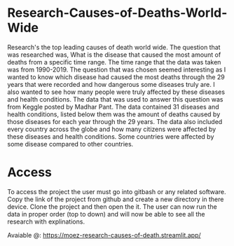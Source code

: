 # Research-Causes-of-Deaths-World-Wide
Research's the top leading causes of death world wide. 
The question that was researched was, What is the disease that caused the most amount of deaths from a specific time range. The time range that the data was taken was from 1990-2019. The question that was chosen seemed interesting as I wanted to know which disease had caused the most deaths through the 29 years that were recorded and how dangerous some diseases truly are. I also wanted to see how many people were truly affected by these diseases and health conditions.
The data that was used to answer this question was from Keggle posted by Madhar Pant. The data contained 31 diseases and health conditions, listed below them was the amount of deaths caused by those diseases for each year through the 29 years. The data also included every country across the globe and how many citizens were affected by these diseases and health conditions. Some countries were affected by some disease compared to other countries.

# Access
To access the project the user must go into gitbash or any related software. Copy the link of the project from github and create a new directory in there device. Clone the project and then open the it. The user can now run the data in proper order (top to down) and will now be able to see all the research with explinations.

Avaiable @: https://moez-research-causes-of-death.streamlit.app/
